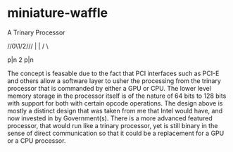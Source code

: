 # miniature-waffle
A Trinary Processor

/\/0\1/2\/\/\/
       |
       |
     /   \

  p|n  2  p|n

The concept is feasable due to the fact that PCI interfaces such as PCI-E and others allow a software layer to usher the processing from the trinary processor that is commanded by either a GPU or CPU. The lower level memory storage in the processor itself is of the nature of 64 bits to 128 bits with support for both with certain opcode operations. The design above is mostly a distinct design that was taken from me that Intel would have, and now invested in by Government(s). There is a more advanced featured processor, that would run like a trinary processor, yet is still binary in the sense of direct communication so that it could be a replacement for a GPU or a CPU processor.
